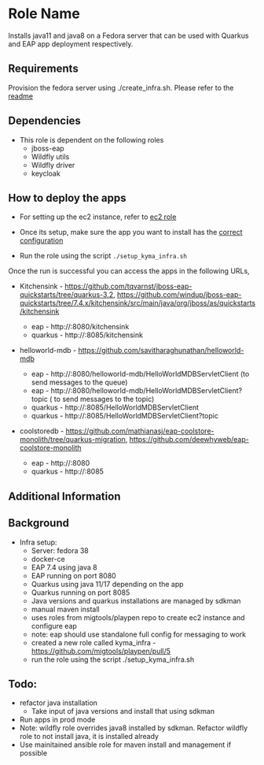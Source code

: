 Role Name
=========

Installs java11 and java8 on a Fedora server that can be used with Quarkus and EAP app deployment respectively.

Requirements
------------

Provision the fedora server using ./create_infra.sh. Please refer to the [readme](../README.md)

Dependencies
------------
* This role is dependent on the following roles
  - jboss-eap 
  - Wildfly utils 
  - Wildfly driver
  - keycloak

How to deploy the apps
-------------
* For setting up the ec2 instance, refer to [ec2 role](https://github.com/migtools/playpen/tree/main/ec2#readme)

* Once its setup, make sure the app you want to install has the [correct configuration](./ec2/roles/kyma_infra/defaults/main.yml)

* Run the role using the script `./setup_kyma_infra.sh`

Once the run is successful you can access the apps in the following URLs,

* Kitchensink - https://github.com/tqvarnst/jboss-eap-quickstarts/tree/quarkus-3.2, https://github.com/windup/jboss-eap-quickstarts/tree/7.4.x/kitchensink/src/main/java/org/jboss/as/quickstarts/kitchensink
  * eap - http://<ec2 url>:8080/kitchensink
  * quarkus - http://<ec2 url>:8085/kitchensink

* helloworld-mdb - https://github.com/savitharaghunathan/helloworld-mdb
  * eap - http://<ec2 url>:8080/helloworld-mdb/HelloWorldMDBServletClient (to send messages to the queue)
  * eap -  http://<ec2 url>:8080/helloworld-mdb/HelloWorldMDBServletClient?topic ( to send messages to the topic)
  * quarkus - http://<ec2 url>:8085/HelloWorldMDBServletClient
  * quarkus - http://<ec2 url>:8085/HelloWorldMDBServletClient?topic

* coolstoredb - https://github.com/mathianasj/eap-coolstore-monolith/tree/quarkus-migration, https://github.com/deewhyweb/eap-coolstore-monolith
  * eap - http://<ec2 url>:8080
  * quarkus - http://<ec2 url>:8085


Additional Information
-------------

Background
-------------

* Infra setup:
  * Server: fedora 38
  * docker-ce
  * EAP 7.4 using java 8
  * EAP running on port 8080
  * Quarkus using java 11/17 depending on the app
  * Quarkus running on port 8085
  * Java versions and quarkus installations are managed by sdkman
  * manual maven install
  * uses roles from migtools/playpen repo to create ec2 instance and configure eap
  * note: eap should use standalone full config for messaging to work
  * created a new role called kyma_infra - https://github.com/migtools/playpen/pull/5
  * run the role using the script ./setup_kyma_infra.sh

Todo:
------
* refactor java installation
  * Take input of java versions and install that using sdkman
* Run apps in prod mode
* Note: wildfly role overrides java8 installed by sdkman. Refactor wildfly role to not install java, it is installed already
* Use mainitained ansible role for maven install and management if possible